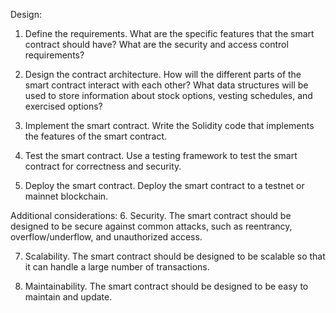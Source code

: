 Design:

1. Define the requirements. What are the specific features that the smart contract should have? What are the security and access control requirements?

2. Design the contract architecture. How will the different parts of the smart contract interact with each other? What data structures will be used to store information about stock options, vesting schedules, and exercised options?

3. Implement the smart contract. Write the Solidity code that implements the features of the smart contract.

4. Test the smart contract. Use a testing framework to test the smart contract for correctness and security.

5. Deploy the smart contract. Deploy the smart contract to a testnet or mainnet blockchain.

Additional considerations: 6. Security. The smart contract should be designed to be secure against common attacks, such as reentrancy, overflow/underflow, and unauthorized access.

7. Scalability. The smart contract should be designed to be scalable so that it can handle a large number of transactions.

8. Maintainability. The smart contract should be designed to be easy to maintain and update.
